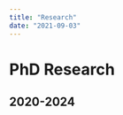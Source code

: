 ```yaml
---
title: "Research"
date: "2021-09-03"
---
```


# PhD Research
## 2020-2024

<!--
Now is the time for all good men to come to
the aid of their country. This is just a
regular paragraph.

The quick brown fox jumped over the lazy
dog's back.

## collapsible markdown?

<details><summary>CLICK ME</summary>
<p>

#### even hidden code blocks!

```python
print("hello world!")
```

</p>
</details>

### Header 3

> This is a blockquote.
>
> This is the second paragraph in the blockquote.
>
> ## This is an H2 in a blockquote
-->
